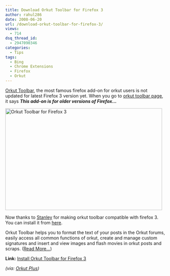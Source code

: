 ```yaml
---
title: Download Orkut Toolbar for Firefox 3
author: rahul286
date: 2008-06-20
url: /download-orkut-toolbar-for-firefox-3/
views:
  - 714
dsq_thread_id:
  - 2947090346
categories:
  - Tips
tags:
  - Bing
  - Chrome Extensions
  - Firefox
  - Orkut
---
```

<a href="http://devilsworkshop.org/2006/08/02/orkut-toolbar-a-must-have-extension/" target="_blank">Orkut Toolbar</a>, the most famous firefox add-on for orkut users is not updated for latest Firefox 3 version yet. When you go to <a href="https://addons.mozilla.org/en-US/firefox/addon/516" onclick="_gaq.push(['_trackEvent', 'outbound-article', 'https://addons.mozilla.org/en-US/firefox/addon/516', 'orkut toolbar page']);" target="_blank">orkut toolbar page</a>, it says ***This add-on is for older versions of Firefox…***

[<img class="wp-image-51248" style="border-right: 0px;border-top: 0px;border-left: 0px;border-bottom: 0px" height="321" alt="Orkut Toolbar for Firefox 3" src="http://cdn.devilsworkshop.org/files/2008/06/image-thumb39.png" width="494" border="0" />][1] 

Now thanks to <a href="http://www.orkut.co.in/Profile.aspx?uid=2967325111948056882" onclick="_gaq.push(['_trackEvent', 'outbound-article', 'http://www.orkut.co.in/Profile.aspx?uid=2967325111948056882', 'Stanley']);" >Stanley</a> for making orkut toolbar compatible with firefox 3. You can install it from <a href="http://pub.rtcamp.com/firefox/extensions/orkut_toolbar-1.4.1-fxmzsm2.xpi" onclick="_gaq.push(['_trackEvent', 'outbound-article', 'http://pub.rtcamp.com/firefox/extensions/orkut_toolbar-1.4.1-fxmzsm2.xpi', 'here']);" target="_blank">here</a>.

Orkut Toolbar helps you to format the text of your posts in the Orkut forums, easily access all common functions of orkut, create and manage custom signatures and insert and view images and flash movies in orkut posts and scraps. (<a href="http://devilsworkshop.org/2006/08/02/orkut-toolbar-a-must-have-extension/" target="_blank">Read More…</a>)</p> </p> </p> 

**Link:** <a href="http://pub.rtcamp.com/firefox/extensions/orkut_toolbar-1.4.1-fxmzsm2.xpi" onclick="_gaq.push(['_trackEvent', 'outbound-article', 'http://pub.rtcamp.com/firefox/extensions/orkut_toolbar-1.4.1-fxmzsm2.xpi', 'Install Orkut Toolbar for Firefox 3']);" target="_blank">Install Orkut Toolbar for Firefox 3</a>

*(via: <a href="http://www.orkutplus.net/2008/06/get-not-yet-released-orkut-toolbar-for.html" onclick="_gaq.push(['_trackEvent', 'outbound-article', 'http://www.orkutplus.net/2008/06/get-not-yet-released-orkut-toolbar-for.html', 'Orkut Plus']);" target="_blank">Orkut Plus</a>)*

 [1]: http://cdn.devilsworkshop.org/files/2008/06/image43.png

